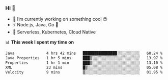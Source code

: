 ### Hi 👋

<!--
**nodejh/nodejh** is a ✨ _special_ ✨ repository because its `README.md` (this file) appears on your GitHub profile.

Here are some ideas to get you started:

- 🔭 I’m currently working on ...
- 🌱 I’m currently learning ...
- 👯 I’m looking to collaborate on ...
- 🤔 I’m looking for help with ...
- 💬 Ask me about ...
- 📫 How to reach me: ...
- 😄 Pronouns: ...
- ⚡ Fun fact: ...
-->

- 🔭 I’m currently working on something cool :wink:
- ⚡ Node.js, Java, Go :thought_balloon:
- 🤖 Serverless, Kubernetes, Cloud Native

📊 **This week I spent my time on**

<!--START_SECTION:waka-->

```txt
Java              4 hrs 42 mins   ███████████████░░░░░░░░░░   60.24 %
Java Properties   1 hr 5 mins     ███▒░░░░░░░░░░░░░░░░░░░░░   13.97 %
Properties        1 hr 1 min      ███▒░░░░░░░░░░░░░░░░░░░░░   13.10 %
XML               23 mins         █▒░░░░░░░░░░░░░░░░░░░░░░░   05.08 %
Velocity          9 mins          ▒░░░░░░░░░░░░░░░░░░░░░░░░   01.95 %
```

<!--END_SECTION:waka-->


<!--
:traffic_light: **Visitors**

![visitors](https://visitor-badge.glitch.me/badge?page_id=nodejh.nodejh)
-->
